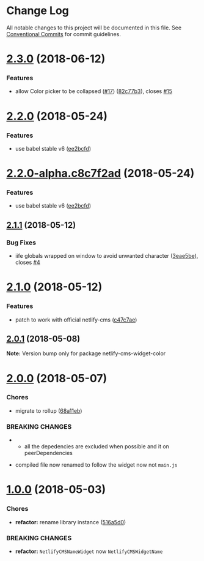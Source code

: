 # Change Log

All notable changes to this project will be documented in this file.
See [Conventional Commits](https://conventionalcommits.org) for commit guidelines.

<a name="2.3.0"></a>
# [2.3.0](https://github.com/ekoeryanto/netlify-cms-widgets/compare/netlify-cms-widget-color@2.2.0...netlify-cms-widget-color@2.3.0) (2018-06-12)


### Features

* allow Color picker to be collapsed ([#17](https://github.com/ekoeryanto/netlify-cms-widgets/issues/17)) ([82c77b3](https://github.com/ekoeryanto/netlify-cms-widgets/commit/82c77b3)), closes [#15](https://github.com/ekoeryanto/netlify-cms-widgets/issues/15)




<a name="2.2.0"></a>
# [2.2.0](https://github.com/ekoeryanto/netlify-cms-widgets/compare/netlify-cms-widget-color@2.1.1...netlify-cms-widget-color@2.2.0) (2018-05-24)


### Features

* use babel stable v6 ([ee2bcfd](https://github.com/ekoeryanto/netlify-cms-widgets/commit/ee2bcfd))




<a name="2.2.0-alpha.c8c7f2ad"></a>
# [2.2.0-alpha.c8c7f2ad](https://github.com/ekoeryanto/netlify-cms-widgets/compare/netlify-cms-widget-color@2.1.1...netlify-cms-widget-color@2.2.0-alpha.c8c7f2ad) (2018-05-24)


### Features

* use babel stable v6 ([ee2bcfd](https://github.com/ekoeryanto/netlify-cms-widgets/commit/ee2bcfd))




<a name="2.1.1"></a>
## [2.1.1](https://github.com/ekoeryanto/netlify-cms-widgets/compare/netlify-cms-widget-color@2.1.0...netlify-cms-widget-color@2.1.1) (2018-05-12)


### Bug Fixes

* iife globals wrapped on window to avoid unwanted character ([3eae5be](https://github.com/ekoeryanto/netlify-cms-widgets/commit/3eae5be)), closes [#4](https://github.com/ekoeryanto/netlify-cms-widgets/issues/4)




<a name="2.1.0"></a>
# [2.1.0](https://github.com/ekoeryanto/netlify-cms-widgets/compare/netlify-cms-widget-color@2.0.1...netlify-cms-widget-color@2.1.0) (2018-05-12)


### Features

* patch to work with official netlify-cms ([c47c7ae](https://github.com/ekoeryanto/netlify-cms-widgets/commit/c47c7ae))




<a name="2.0.1"></a>
## [2.0.1](https://github.com/ekoeryanto/netlify-cms-widgets/compare/netlify-cms-widget-color@2.0.0...netlify-cms-widget-color@2.0.1) (2018-05-08)




**Note:** Version bump only for package netlify-cms-widget-color

<a name="2.0.0"></a>
# [2.0.0](https://github.com/ekoeryanto/netlify-cms-widgets/compare/netlify-cms-widget-color@1.0.0...netlify-cms-widget-color@2.0.0) (2018-05-07)


### Chores

* migrate to rollup ([68a11eb](https://github.com/ekoeryanto/netlify-cms-widgets/commit/68a11eb))


### BREAKING CHANGES

* - all the depedencies are excluded when possible and it on peerDependencies
- compiled file now renamed to follow the widget now not `main.js`




<a name="1.0.0"></a>
# [1.0.0](https://github.com/ekoeryanto/netlify-cms-widgets/compare/netlify-cms-widget-color@0.1.0...netlify-cms-widget-color@1.0.0) (2018-05-03)


### Chores

* **refactor:** rename library instance ([516a5d0](https://github.com/ekoeryanto/netlify-cms-widgets/commit/516a5d0))


### BREAKING CHANGES

* **refactor:** `NetlifyCMSNameWidget` now `NetlifyCMSWidgetName`
